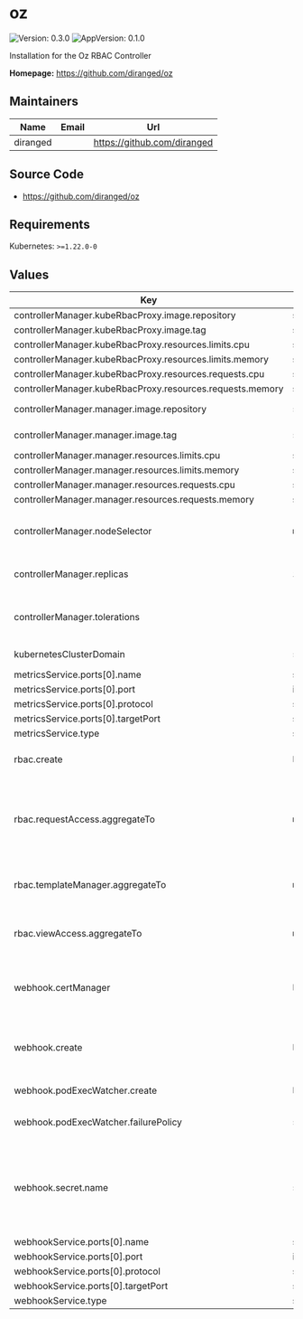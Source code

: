# oz

![Version: 0.3.0](https://img.shields.io/badge/Version-0.3.0-informational?style=flat-square) ![AppVersion: 0.1.0](https://img.shields.io/badge/AppVersion-0.1.0-informational?style=flat-square)

Installation for the Oz RBAC Controller

**Homepage:** <https://github.com/diranged/oz>

## Maintainers

| Name | Email | Url |
| ---- | ------ | --- |
| diranged |  | <https://github.com/diranged> |

## Source Code

* <https://github.com/diranged/oz>

## Requirements

Kubernetes: `>=1.22.0-0`

## Values

| Key | Type | Default | Description |
|-----|------|---------|-------------|
| controllerManager.kubeRbacProxy.image.repository | string | `"gcr.io/kubebuilder/kube-rbac-proxy"` |  |
| controllerManager.kubeRbacProxy.image.tag | string | `"v0.13.0"` |  |
| controllerManager.kubeRbacProxy.resources.limits.cpu | string | `"500m"` |  |
| controllerManager.kubeRbacProxy.resources.limits.memory | string | `"128Mi"` |  |
| controllerManager.kubeRbacProxy.resources.requests.cpu | string | `"5m"` |  |
| controllerManager.kubeRbacProxy.resources.requests.memory | string | `"64Mi"` |  |
| controllerManager.manager.image.repository | `string` | `"ghcr.io/diranged/oz"` | Docker Image repository and name to use for the controller. |
| controllerManager.manager.image.tag | `string` | `nil` | If set, overrides the .Chart.AppVersion field to set the target image version for the Oz controller. |
| controllerManager.manager.resources.limits.cpu | string | `"500m"` |  |
| controllerManager.manager.resources.limits.memory | string | `"128Mi"` |  |
| controllerManager.manager.resources.requests.cpu | string | `"10m"` |  |
| controllerManager.manager.resources.requests.memory | string | `"64Mi"` |  |
| controllerManager.nodeSelector | `map` | `nil` | A nodeSepector to apply to the controller-manager pods. See https://kubernetes.io/docs/tasks/configure-pod-container/assign-pods-nodes/. |
| controllerManager.replicas | `int` | `1` | Number of Oz Controllers to run. If more than one is used, leader-election is used to ensure only one controller is operating at a time. |
| controllerManager.tolerations | `[]map]` | `[]` | A list of Tolerations that will be applied to the controller-manager pods. See https://kubernetes.io/docs/concepts/scheduling-eviction/taint-and-toleration/. |
| kubernetesClusterDomain | `string` | `"cluster.local"` | Configures the KUBERNETES_CLUSTER_DOMAIN environment variable. |
| metricsService.ports[0].name | string | `"https"` |  |
| metricsService.ports[0].port | int | `8443` |  |
| metricsService.ports[0].protocol | string | `"TCP"` |  |
| metricsService.ports[0].targetPort | string | `"https"` |  |
| metricsService.type | string | `"ClusterIP"` |  |
| rbac.create | `bool` | `true` | If true, the chart will create aggregated roles for accessing the access templates and access request resources. |
| rbac.requestAccess.aggregateTo | `map` | `{"rbac.authorization.k8s.io/aggregate-to-admin":"true","rbac.authorization.k8s.io/aggregate-to-edit":"true"}` | These labels are applied to the "request-access" ClusterRole and are intended to grant developers the permission to make an Access Request. These can be fairly widely granted because the true permissions for who has access to use an Access Request are defined in the Access Template resouces themselves. |
| rbac.templateManager.aggregateTo | `map` | `{"rbac.authorization.k8s.io/aggregate-to-admin":"true","rbac.authorization.k8s.io/aggregate-to-edit":"true"}` | These labels are applied to the "template-manager" ClusterRole and are used to define how to aggregate up the privileges for managing Access Templates. |
| rbac.viewAccess.aggregateTo | `map` | `{"rbac.authorization.k8s.io/aggregate-to-admin":"true","rbac.authorization.k8s.io/aggregate-to-edit":"true","rbac.authorization.k8s.io/aggregate-to-view":"true"}` | These labels are applied to the "view-access" ClusterRole and are used to define how to aggregate up the privileges to your RBAC system. The default settings here are reasonably sane. |
| webhook.certManager | `bool` | `true` | By default, use the [Cert-Manager](https://cert-manager.io) to manage `Certificate` and `Issuer` resouces, which will ultimately populate the `Secret` for the manager service. If you disable this, you must populate the `Secret` yourself. |
| webhook.create | `bool` | `true` | Whether or not to create the `Certificate` and `ValidatingWebhookConfiguration` and `MutatingWebhookConfiguration` resources or not. If not, significant audit and granular permissions functionality of *Oz* will be lost. |
| webhook.podExecWatcher.create | `bool` | `true` | Whether or not to create the webhook configuration. |
| webhook.podExecWatcher.failurePolicy | `string` | `"Fail"` | Either `Fail` or `Ignore`. Defines what happens to an `Exec` request if the Webhook endpoint fails to respond. |
| webhook.secret.name | `string` | `"oz-serving-cert"` | Configures the name of a Secret (type: `kubernetes.io/tls`) within the Namespace that holds a valid private key, certificate and CA bundle. The default behavior is for this to be created by a third party plugin (https://cert-manager.io/) that is extremely common and considered the defacto standard for certificate management within Kubernetes. |
| webhookService.ports[0].name | string | `"https"` |  |
| webhookService.ports[0].port | int | `443` |  |
| webhookService.ports[0].protocol | string | `"TCP"` |  |
| webhookService.ports[0].targetPort | string | `"webhook-server"` |  |
| webhookService.type | string | `"ClusterIP"` |  |
